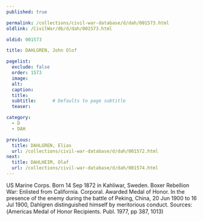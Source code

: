 ```yaml
---
published: true

permalink: /collections/civil-war-database/d/dah/001573.html
oldlink: /CivilWar/db/d/dah/001573.html

oldid: 001573

title: DAHLGREN, John Olof

pagelist:
  exclude: false
  order: 1573
  image: 
  alt:
  caption:
  title:
  subtitle:      # Defaults to page subtitle
  teaser:

category: 
  - D 
  - DAH

previous:
  title: DAHLGREN, Elias
  url: /collections/civil-war-database/d/dah/001572.html  
next:
  title: DAHLHEIM, Olaf
  url: /collections/civil-war-database/d/dah/001574.html   
---
```

US Marine Corps. Born 14 Sep 1872 in Kahliwar, Sweden. Boxer Rebellion War: Enlisted from California. Corporal. Awarded Medal of Honor. In the presence of the enemy during the battle of Peking, China, 20 Jun 1900 to 16 Jul 1900, Dahlgren distinguished himself by meritorious conduct. Sources: (&#147;America&#146;s Medal of Honor Recipients&#148;. Publ. 1977, pp 387, 1013)